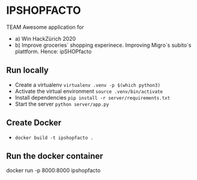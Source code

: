 # IPSHOPFACTO

TEAM Awesome application for 
- a) Win HackZürich 2020 
- b) Improve groceries´ shopping experinece. Improving Migro´s subito´s plattform. Hence: ipSHOPfacto

## Run locally
- Create a virtualenv `virtualenv .venv -p $(which python3)` 
- Activate the virtual environment `source .venv/bin/activate` 
- Install dependencies `pip install -r server/requirements.txt` 
- Start the server `python server/app.py`

## Create Docker
- `docker build -t ipshopfacto .`

## Run the docker container
docker run -p 8000:8000 ipshopfacto

